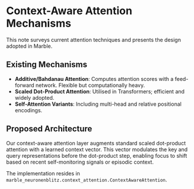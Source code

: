 # Context-Aware Attention Mechanisms

This note surveys current attention techniques and presents the design adopted in Marble.

## Existing Mechanisms
- **Additive/Bahdanau Attention**: Computes attention scores with a feed-forward network. Flexible but computationally heavy.
- **Scaled Dot-Product Attention**: Utilised in Transformers; efficient and widely adopted.
- **Self-Attention Variants**: Including multi-head and relative positional encodings.

## Proposed Architecture
Our context-aware attention layer augments standard scaled dot-product attention with a learned context vector. This vector modulates the key and query representations before the dot-product step, enabling focus to shift based on recent self-monitoring signals or episodic context.

The implementation resides in `marble_neuronenblitz.context_attention.ContextAwareAttention`.
